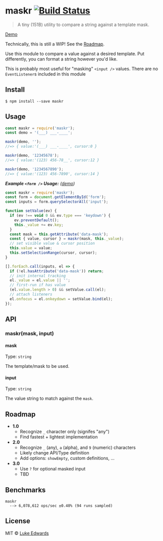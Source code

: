 # maskr [![Build Status](https://travis-ci.org/lukeed/maskr.svg?branch=master)](https://travis-ci.org/lukeed/maskr)

> A tiny (151B) utility to compare a string against a template mask.

[Demo][demo]

Technically, this is still a WIP! See the [Roadmap](#roadmap).

Use this module to compare a value against a desired template. Put differently, you can format a string however you'd like.

This is probably most useful for "masking" `<input />` values. There are no `EventListener`s included in this module

## Install

```
$ npm install --save maskr
```


## Usage

```js
const maskr = require('maskr');
const demo = '(___) ___-____';

maskr(demo, '');
//=> { value:'(___) ___-____', cursor:0 }

maskr(demo, '12345678');
//=> { value:'(123) 456-78__', cursor:12 }

maskr(demo, '1234567890');
//=> { value:'(123) 456-7890', cursor:14 }
```

_**Example `<form />` Usage:** ([demo][demo])_

```js
const maskr = require('maskr');
const form = document.getElementById('form');
const inputs = form.querySelectorAll('input');

function setValue(ev) {
  if (ev !== void 0 && ev.type === 'keydown') {
    ev.preventDefault();
    this._value += ev.key;
  }
  const mask = this.getAttribute('data-mask');
  const { value, cursor } = maskr(mask, this._value);
  // set visible value & cursor position
  this.value = value;
  this.setSelectionRange(cursor, cursor);
}

[].forEach.call(inputs, el => {
  if (!el.hasAttribute('data-mask')) return;
  // init internal tracking
  el._value = el.value || '';
  // first-run if has value
  (el.value.length > 0) && setValue.call(el);
  // attach listeners
  el.onfocus = el.onkeydown = setValue.bind(el);
});
```


## API

### maskr(mask, input)

#### mask

Type: `string`

The template/mask to be used.

#### input

Type: `string`

The value string to match against the `mask`.


## Roadmap

* **1.0**
  - Recognize `_` character only (signifes "any")
  - Find fastest + lightest implementation
* **2.0**
  - Recognize `_` (any), `a` (alpha), and `9` (numeric) characters
  - Likely change API/Type definition
  - Add options: `showEmpty`, custom definitions, ...
* **3.0**
  - Use `?` for optional masked input
  - TBD


## Benchmarks

```
maskr
  --> 6,078,612 ops/sec ±0.40% (94 runs sampled)
```

## License

MIT © [Luke Edwards](https://lukeed.com)

[demo]: https://jsfiddle.net/lukeed/fxcs6ret/
